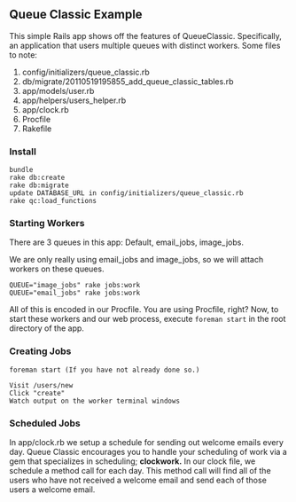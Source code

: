 ## Queue Classic Example

This simple Rails app shows off the features of QueueClassic. Specifically, an application that
users multiple queues with distinct workers. Some files to note:

1. config/initializers/queue_classic.rb
2. db/migrate/20110519195855_add_queue_classic_tables.rb
3. app/models/user.rb
4. app/helpers/users_helper.rb
5. app/clock.rb
6. Procfile
7. Rakefile

### Install

    bundle
    rake db:create
    rake db:migrate
    update DATABASE_URL in config/initializers/queue_classic.rb
    rake qc:load_functions

### Starting Workers

There are 3 queues in this app: Default, email_jobs, image_jobs.

We are only really using email_jobs and image_jobs, so we will attach workers on these queues.

    QUEUE="image_jobs" rake jobs:work
    QUEUE="email_jobs" rake jobs:work

All of this is encoded in our Procfile. You are using Procfile, right?
Now, to start these workers and our web process, execute `foreman start` in the root directory of the app.

### Creating Jobs

    foreman start (If you have not already done so.)

    Visit /users/new
    Click "create"
    Watch output on the worker terminal windows

### Scheduled Jobs

  In app/clock.rb we setup a schedule for sending out welcome emails every day.
  Queue Classic encourages you to handle your scheduling of work via a gem that
  specializes in scheduling; **clockwork.** In our clock file, we schedule a
  method call for each day. This method call will find all of the users who have
  not received a welcome email and send each of those users a welcome email.


